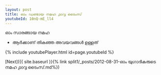 ```yaml
---
layout: post
title: ഓം ഡണ്ടായ നമഹ ൧൦൮ ടൈംസ്
youtubeId: 10nQ-mE_ll4
---
```

 
 
 ഓം സാരങ്ങായ നമഹ 
 
 -  ആർക്കാണ് തികഞ്ഞ അവയവങ്ങൾ ഉള്ളത് 
 
  
 
  
 
 
 
 
 
 


{% include youtubePlayer.html id=page.youtubeId %}
 
[Next]({{ site.baseurl }}{% link  split1/_posts/2012-08-31-ഓം യുഗാദികരുടെ നമഹ  ൧൦൮ ടൈംസ്.md%})
 
